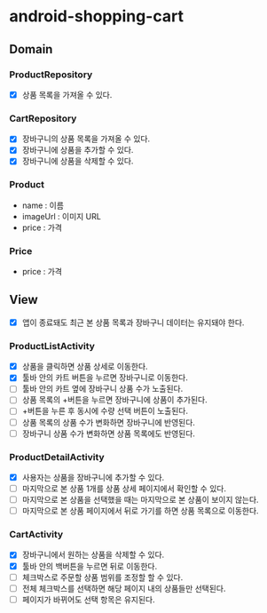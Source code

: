 # android-shopping-cart
## Domain
### ProductRepository
- [x] 상품 목록을 가져올 수 있다.
### CartRepository
- [x] 장바구니의 상품 목록을 가져올 수 있다.
- [x] 장바구니에 상품을 추가할 수 있다.
- [x] 장바구니에 상품을 삭제할 수 있다.
### Product
- name : 이름
- imageUrl : 이미지 URL
- price : 가격
### Price
- price : 가격
## View
- [x] 앱이 종료돼도 최근 본 상품 목록과 장바구니 데이터는 유지돼야 한다.
### ProductListActivity
- [x] 상품을 클릭하면 상품 상세로 이동한다.
- [X] 툴바 안의 카트 버튼을 누르면 장바구니로 이동한다.
- [ ] 툴바 안의 카트 옆에 장바구니 상품 수가 노출된다.
- [ ] 상품 목록의 +버튼을 누르면 장바구니에 상품이 추가된다.
- [ ] +버튼을 누른 후 동시에 수량 선택 버튼이 노출된다.
- [ ] 상품 목록의 상품 수가 변화하면 장바구니에 반영된다.
- [ ] 장바구니 상품 수가 변화하면 상품 목록에도 반영된다.
### ProductDetailActivity
- [x] 사용자는 상품을 장바구니에 추가할 수 있다.
- [ ] 마지막으로 본 상품 1개를 상품 상세 페이지에서 확인할 수 있다.
- [ ] 마지막으로 본 상품을 선택했을 때는 마지막으로 본 상품이 보이지 않는다.
- [ ] 마지막으로 본 상품 페이지에서 뒤로 가기를 하면 상품 목록으로 이동한다.
### CartActivity
- [x] 장바구니에서 원하는 상품을 삭제할 수 있다.
- [X] 툴바 안의 백버튼을 누르면 뒤로 이동한다.
- [ ] 체크박스로 주문할 상품 범위를 조정할 할 수 있다.
- [ ] 전체 체크박스를 선택하면 해당 페이지 내의 상품들만 선택된다.
- [ ] 페이지가 바뀌어도 선택 항목은 유지된다.
